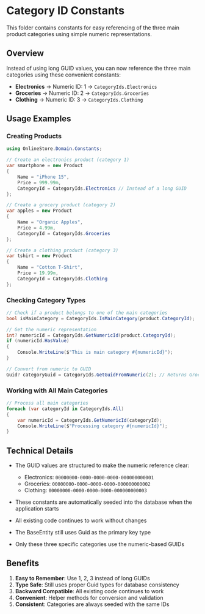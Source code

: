 # Category ID Constants

This folder contains constants for easy referencing of the three main product categories using simple numeric representations.

## Overview

Instead of using long GUID values, you can now reference the three main categories using these convenient constants:

- **Electronics** → Numeric ID: 1 → `CategoryIds.Electronics`
- **Groceries** → Numeric ID: 2 → `CategoryIds.Groceries`  
- **Clothing** → Numeric ID: 3 → `CategoryIds.Clothing`

## Usage Examples

### Creating Products

```csharp
using OnlineStore.Domain.Constants;

// Create an electronics product (category 1)
var smartphone = new Product
{
    Name = "iPhone 15",
    Price = 999.99m,
    CategoryId = CategoryIds.Electronics // Instead of a long GUID
};

// Create a grocery product (category 2)
var apples = new Product
{
    Name = "Organic Apples",
    Price = 4.99m,
    CategoryId = CategoryIds.Groceries
};

// Create a clothing product (category 3)
var tshirt = new Product
{
    Name = "Cotton T-Shirt",
    Price = 19.99m,
    CategoryId = CategoryIds.Clothing
};
```

### Checking Category Types

```csharp
// Check if a product belongs to one of the main categories
bool isMainCategory = CategoryIds.IsMainCategory(product.CategoryId);

// Get the numeric representation
int? numericId = CategoryIds.GetNumericId(product.CategoryId);
if (numericId.HasValue)
{
    Console.WriteLine($"This is main category #{numericId}");
}

// Convert from numeric to GUID
Guid? categoryGuid = CategoryIds.GetGuidFromNumeric(2); // Returns Groceries GUID
```

### Working with All Main Categories

```csharp
// Process all main categories
foreach (var categoryId in CategoryIds.All)
{
    var numericId = CategoryIds.GetNumericId(categoryId);
    Console.WriteLine($"Processing category #{numericId}");
}
```

## Technical Details

- The GUID values are structured to make the numeric reference clear:
  - Electronics: `00000000-0000-0000-0000-000000000001`
  - Groceries: `00000000-0000-0000-0000-000000000002`
  - Clothing: `00000000-0000-0000-0000-000000000003`

- These constants are automatically seeded into the database when the application starts
- All existing code continues to work without changes
- The BaseEntity still uses Guid as the primary key type
- Only these three specific categories use the numeric-based GUIDs

## Benefits

1. **Easy to Remember**: Use 1, 2, 3 instead of long GUIDs
2. **Type Safe**: Still uses proper Guid types for database consistency
3. **Backward Compatible**: All existing code continues to work
4. **Convenient**: Helper methods for conversion and validation
5. **Consistent**: Categories are always seeded with the same IDs
